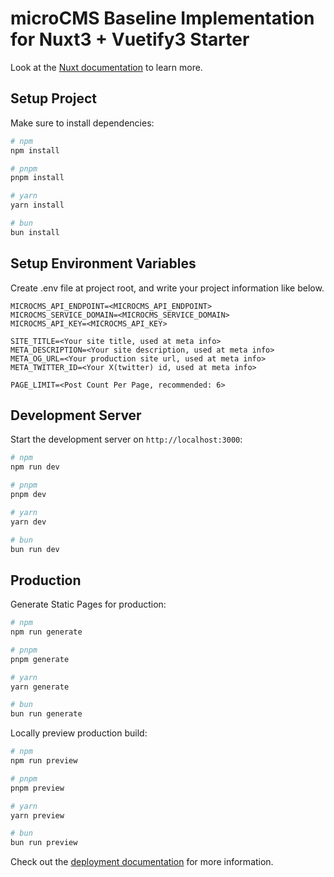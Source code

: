 # microCMS Baseline Implementation for Nuxt3 + Vuetify3 Starter
Look at the [Nuxt documentation](https://nuxt.com/docs/getting-started/introduction) to learn more.

## Setup Project

Make sure to install dependencies:

```bash
# npm
npm install

# pnpm
pnpm install

# yarn
yarn install

# bun
bun install
```

## Setup Environment Variables
Create .env file at project root, and write your project information like below.
```
MICROCMS_API_ENDPOINT=<MICROCMS_API_ENDPOINT>
MICROCMS_SERVICE_DOMAIN=<MICROCMS_SERVICE_DOMAIN>
MICROCMS_API_KEY=<MICROCMS_API_KEY>

SITE_TITLE=<Your site title, used at meta info>
META_DESCRIPTION=<Your site description, used at meta info>
META_OG_URL=<Your production site url, used at meta info>
META_TWITTER_ID=<Your X(twitter) id, used at meta info>

PAGE_LIMIT=<Post Count Per Page, recommended: 6>
```

## Development Server

Start the development server on `http://localhost:3000`:

```bash
# npm
npm run dev

# pnpm
pnpm dev

# yarn
yarn dev

# bun
bun run dev
```

## Production

Generate Static Pages for production:

```bash
# npm
npm run generate

# pnpm
pnpm generate

# yarn
yarn generate

# bun
bun run generate
```

Locally preview production build:

```bash
# npm
npm run preview

# pnpm
pnpm preview

# yarn
yarn preview

# bun
bun run preview
```

Check out the [deployment documentation](https://nuxt.com/docs/getting-started/deployment) for more information.

